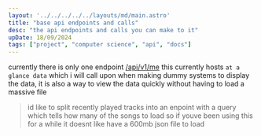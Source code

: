 ```yaml
---
layout: '../../../../../layouts/md/main.astro'
title: "base api endpoints and calls"
desc: "the api endpoints and calls you can make to it"
upDate: 18/09/2024
tags: ["project", "computer science", "api", "docs"]
---
```

currently there is only one endpoint
[/api/v1/me](//music.foreverpain.lol/api/v1/me)
this currently hosts `at a glance data` which i will call upon when making dummy systems to display the data, it is also a way to view the data quickly without having to load a massive file

> id like to split recently played tracks into an enpoint with a query which tells how many of the songs to load so if youve been using this for a while it doesnt like have a 600mb json file to load